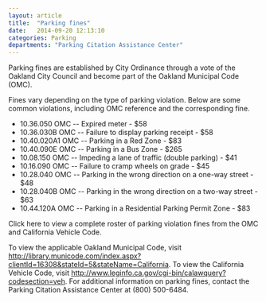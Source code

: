 ```yaml
---
layout: article
title:  "Parking fines"
date:   2014-09-20 12:13:10
categories: Parking
departments: "Parking Citation Assistance Center"
---
```


Parking fines are established by City Ordinance through a vote of the Oakland City Council and become part of the Oakland Municipal Code (OMC).

Fines vary depending on the type of parking violation. Below are some common violations, including OMC reference and the corresponding fine.

* 10.36.050 OMC -- Expired meter - $58
* 10.36.030B OMC -- Failure to display parking receipt - $58
* 10.40.020A1 OMC -- Parking in a Red Zone - $83
* 10.40.090E OMC -- Parking in a Bus Zone - $265
* 10.08.150 OMC -- Impeding a lane of traffic (double parking) - $41
* 10.16.090 OMC -- Failure to cramp wheels on grade - $45
* 10.28.040 OMC -- Parking in the wrong direction on a one-way street - $48
* 10.28.040B OMC -- Parking in the wrong direction on a two-way street - $63
* 10.44.120A OMC -- Parking in a Residential Parking Permit Zone - $83

Click here to view a complete roster of parking violation fines from the OMC and California Vehicle Code.

To view the applicable Oakland Municipal Code, visit http://library.municode.com/index.aspx?clientId=16308&stateId=5&stateName=California. To view the California Vehicle Code, visit http://www.leginfo.ca.gov/cgi-bin/calawquery?codesection=veh. For additional information on parking fines, contact the Parking Citation Assistance Center at (800) 500-6484.